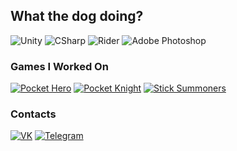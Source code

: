 ## What the dog doing?

![Unity](https://img.shields.io/badge/-Unity-090909?style=for-the-badge&logo=unity)
![CSharp](https://img.shields.io/badge/-CSharp-090909?style=for-the-badge&logo=csharp&logoColor=37E1FF)
![Rider](https://img.shields.io/badge/-Rider-090909?style=for-the-badge&logo=rider&logoColor=FF8F2D)
![Adobe Photoshop](https://img.shields.io/badge/-Adobe_Photoshop-090909?style=for-the-badge&logo=adobephotoshop&logoColor=007DFF)
<!--![Adobe Premiere](https://img.shields.io/badge/-Adobe_Premiere_Pro-090909?style=for-the-badge&logo=adobepremierepro&logoColor=FF50A8)-->
<!--![Blender](https://img.shields.io/badge/-Blender-090909?style=for-the-badge&logo=blender&logoColor=F4CA16)-->

### Games I Worked On

[![Pocket Hero](https://img.shields.io/badge/-Pocket_Hero-090909?style=for-the-badge&logo=GooglePlay)](https://play.google.com/store/apps/details?id=com.RoyalBytes.WarCraft.io)
[![Pocket Knight](https://img.shields.io/badge/-Pocket_Knight-090909?style=for-the-badge&logo=GooglePlay)](https://play.google.com/store/apps/details?id=com.RoyalBytes.PocketKnight)
[![Stick Summoners](https://img.shields.io/badge/-Stick_Summoners-090909?style=for-the-badge&logo=GooglePlay)](https://play.google.com/store/apps/details?id=com.RoyalBytes.PocketKnight)

### Contacts
[![VK](https://img.shields.io/badge/-VK-090909?style=for-the-badge&logo=vk&logoColor=318CE7)](https://vk.com/slgerr)
[![Telegram](https://img.shields.io/badge/-Telegram-090909?style=for-the-badge&logo=telegram&logoColor=318CE7)](https://t.me/SLiGerr)
